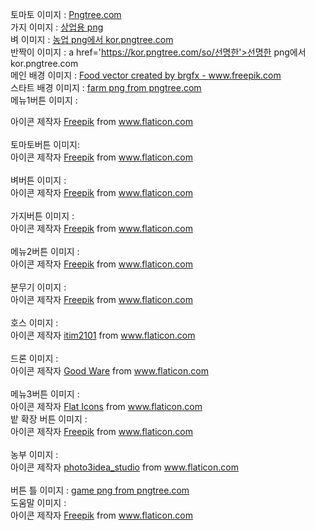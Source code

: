 토마토 이미지 : <a href="https://kor.pngtree.com">Pngtree.com</a><br>
가지 이미지 : <a href='https://kor.pngtree.com/so/상업용'>상업용 png</a><br>
벼 이미지 : <a href='https://kor.pngtree.com/so/농업'>농업 png에서 kor.pngtree.com</a><br>
반짝이 이미지 : a href='https://kor.pngtree.com/so/선명한'>선명한 png에서 kor.pngtree.com</a><br>
메인 배경 이미지 : <a href='https://www.freepik.com/vectors/food'>Food vector created by brgfx - www.freepik.com</a><br>
스타트 배경 이미지 : <a href='https://pngtree.com/so/farm'>farm png from pngtree.com</a><br>
메뉴1버튼 이미지 : <div>아이콘 제작자 <a href="https://www.freepik.com" title="Freepik">Freepik</a> from <a href="https://www.flaticon.com/kr/" title="Flaticon">www.flaticon.com</a></div><br>
토마토버튼 이미지: <div>아이콘 제작자 <a href="https://www.freepik.com" title="Freepik">Freepik</a> from <a href="https://www.flaticon.com/kr/" title="Flaticon">www.flaticon.com</a></div><br>
벼버튼 이미지 : <div>아이콘 제작자 <a href="https://www.freepik.com" title="Freepik">Freepik</a> from <a href="https://www.flaticon.com/kr/" title="Flaticon">www.flaticon.com</a></div><br>
가지버튼 이미지 : <div>아이콘 제작자 <a href="https://www.freepik.com" title="Freepik">Freepik</a> from <a href="https://www.flaticon.com/kr/" title="Flaticon">www.flaticon.com</a></div><br>
메뉴2버튼 이미지 : <div>아이콘 제작자 <a href="https://www.freepik.com" title="Freepik">Freepik</a> from <a href="https://www.flaticon.com/kr/" title="Flaticon">www.flaticon.com</a></div><br>
분무기 이미지 : <div>아이콘 제작자 <a href="https://www.freepik.com" title="Freepik">Freepik</a> from <a href="https://www.flaticon.com/kr/" title="Flaticon">www.flaticon.com</a></div><br>
호스 이미지 : <div>아이콘 제작자 <a href="https://www.flaticon.com/kr/authors/itim2101" title="itim2101">itim2101</a> from <a href="https://www.flaticon.com/kr/" title="Flaticon">www.flaticon.com</a></div><br>
드론 이미지 : <div>아이콘 제작자 <a href="https://www.flaticon.com/kr/authors/good-ware" title="Good Ware">Good Ware</a> from <a href="https://www.flaticon.com/kr/" title="Flaticon">www.flaticon.com</a></div><br>
메뉴3버튼 이미지 : <div>아이콘 제작자 <a href="https://www.flaticon.com/kr/authors/flat-icons" title="Flat Icons">Flat Icons</a> from <a href="https://www.flaticon.com/kr/" title="Flaticon">www.flaticon.com</a><br>
밭 확장 버튼 이미지 : <div>아이콘 제작자 <a href="https://www.freepik.com" title="Freepik">Freepik</a> from <a href="https://www.flaticon.com/kr/" title="Flaticon">www.flaticon.com</a></div><br>
농부 이미지 : <div>아이콘 제작자 <a href="https://www.flaticon.com/kr/authors/photo3idea-studio" title="photo3idea_studio">photo3idea_studio</a> from <a href="https://www.flaticon.com/kr/" title="Flaticon">www.flaticon.com</a></div><br>
버튼 틀 이미지 : <a href='https://pngtree.com/so/game'>game png from pngtree.com</a><br>
도움말 이미지 : <div>아이콘 제작자 <a href="https://www.freepik.com" title="Freepik">Freepik</a> from <a href="https://www.flaticon.com/kr/" title="Flaticon">www.flaticon.com</a></div><br>

